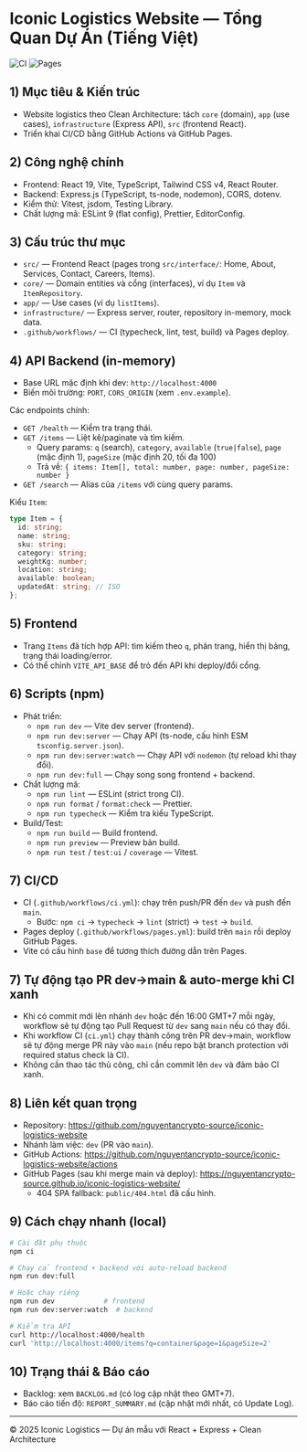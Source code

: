 # Iconic Logistics Website — Tổng Quan Dự Án (Tiếng Việt)

![CI](https://github.com/nguyentancrypto-source/iconic-logistics-website/actions/workflows/ci.yml/badge.svg)
![Pages](https://github.com/nguyentancrypto-source/iconic-logistics-website/actions/workflows/pages.yml/badge.svg)

## 1) Mục tiêu & Kiến trúc

- Website logistics theo Clean Architecture: tách `core` (domain), `app` (use cases), `infrastructure` (Express API), `src` (frontend React).
- Triển khai CI/CD bằng GitHub Actions và GitHub Pages.

## 2) Công nghệ chính

- Frontend: React 19, Vite, TypeScript, Tailwind CSS v4, React Router.
- Backend: Express.js (TypeScript, ts-node, nodemon), CORS, dotenv.
- Kiểm thử: Vitest, jsdom, Testing Library.
- Chất lượng mã: ESLint 9 (flat config), Prettier, EditorConfig.

## 3) Cấu trúc thư mục

- `src/` — Frontend React (pages trong `src/interface/`: Home, About, Services, Contact, Careers, Items).
- `core/` — Domain entities và cổng (interfaces), ví dụ `Item` và `ItemRepository`.
- `app/` — Use cases (ví dụ `listItems`).
- `infrastructure/` — Express server, router, repository in-memory, mock data.
- `.github/workflows/` — CI (typecheck, lint, test, build) và Pages deploy.

## 4) API Backend (in-memory)

- Base URL mặc định khi dev: `http://localhost:4000`
- Biến môi trường: `PORT`, `CORS_ORIGIN` (xem `.env.example`).

Các endpoints chính:

- `GET /health` — Kiểm tra trạng thái.
- `GET /items` — Liệt kê/paginate và tìm kiếm.
  - Query params: `q` (search), `category`, `available` (`true|false`), `page` (mặc định 1), `pageSize` (mặc định 20, tối đa 100)
  - Trả về: `{ items: Item[], total: number, page: number, pageSize: number }`
- `GET /search` — Alias của `/items` với cùng query params.

Kiểu `Item`:

```ts
type Item = {
  id: string;
  name: string;
  sku: string;
  category: string;
  weightKg: number;
  location: string;
  available: boolean;
  updatedAt: string; // ISO
};
```

## 5) Frontend

- Trang `Items` đã tích hợp API: tìm kiếm theo `q`, phân trang, hiển thị bảng, trạng thái loading/error.
- Có thể chỉnh `VITE_API_BASE` để trỏ đến API khi deploy/đổi cổng.

## 6) Scripts (npm)

- Phát triển:
  - `npm run dev` — Vite dev server (frontend).
  - `npm run dev:server` — Chạy API (ts-node, cấu hình ESM `tsconfig.server.json`).
  - `npm run dev:server:watch` — Chạy API với `nodemon` (tự reload khi thay đổi).
  - `npm run dev:full` — Chạy song song frontend + backend.
- Chất lượng mã:
  - `npm run lint` — ESLint (strict trong CI).
  - `npm run format` / `format:check` — Prettier.
  - `npm run typecheck` — Kiểm tra kiểu TypeScript.
- Build/Test:
  - `npm run build` — Build frontend.
  - `npm run preview` — Preview bản build.
  - `npm run test` / `test:ui` / `coverage` — Vitest.

## 7) CI/CD

- CI (`.github/workflows/ci.yml`): chạy trên push/PR đến `dev` và push đến `main`.
  - Bước: `npm ci` → `typecheck` → `lint` (strict) → `test` → `build`.
- Pages deploy (`.github/workflows/pages.yml`): build trên `main` rồi deploy GitHub Pages.
- Vite có cấu hình `base` để tương thích đường dẫn trên Pages.

## 7) Tự động tạo PR dev→main & auto-merge khi CI xanh

- Khi có commit mới lên nhánh `dev` hoặc đến 16:00 GMT+7 mỗi ngày, workflow sẽ tự động tạo Pull Request từ `dev` sang `main` nếu có thay đổi.
- Khi workflow CI (`ci.yml`) chạy thành công trên PR dev→main, workflow sẽ tự động merge PR này vào `main` (nếu repo bật branch protection với required status check là CI).
- Không cần thao tác thủ công, chỉ cần commit lên `dev` và đảm bảo CI xanh.

## 8) Liên kết quan trọng

- Repository: https://github.com/nguyentancrypto-source/iconic-logistics-website
- Nhánh làm việc: `dev` (PR vào `main`).
- GitHub Actions: https://github.com/nguyentancrypto-source/iconic-logistics-website/actions
- GitHub Pages (sau khi merge main và deploy): https://nguyentancrypto-source.github.io/iconic-logistics-website/
  - 404 SPA fallback: `public/404.html` đã cấu hình.

## 9) Cách chạy nhanh (local)

```bash
# Cài đặt phụ thuộc
npm ci

# Chạy cả frontend + backend với auto-reload backend
npm run dev:full

# Hoặc chạy riêng
npm run dev            # frontend
npm run dev:server:watch  # backend

# Kiểm tra API
curl http://localhost:4000/health
curl 'http://localhost:4000/items?q=container&page=1&pageSize=2'
```

## 10) Trạng thái & Báo cáo

- Backlog: xem `BACKLOG.md` (có log cập nhật theo GMT+7).
- Báo cáo tiến độ: `REPORT_SUMMARY.md` (cập nhật mới nhất, có Update Log).

---

© 2025 Iconic Logistics — Dự án mẫu với React + Express + Clean Architecture
